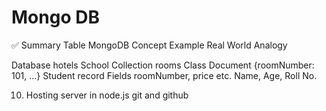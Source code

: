 
# Mongo DB 




✅ Summary Table
MongoDB Concept	Example	Real World Analogy

Database	hotels                 	School
Collection	rooms	                Class
Document	{roomNumber: 101, ...}	Student record
Fields	   roomNumber, price etc.  	Name, 
                                    Age, Roll No.



10) Hosting server in node.js git and github 
